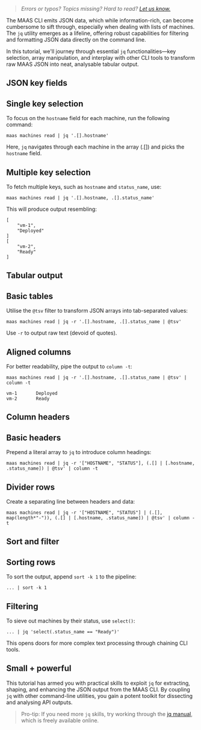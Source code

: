 > *Errors or typos? Topics missing? Hard to read? <a href="https://docs.google.com/forms/d/e/1FAIpQLScIt3ffetkaKW3gDv6FDk7CfUTNYP_HGmqQotSTtj2htKkVBw/viewform?usp=pp_url&entry.1739714854=https://maas.io/docs/get-fancy-cli-output" target = "_blank">Let us know.</a>*

The MAAS CLI emits JSON data, which while information-rich, can become cumbersome to sift through, especially when dealing with lists of machines. The `jq` utility emerges as a lifeline, offering robust capabilities for filtering and formatting JSON data directly on the command line.

In this tutorial, we'll journey through essential `jq` functionalities—key selection, array manipulation, and interplay with other CLI tools to transform raw MAAS JSON into neat, analysable tabular output.

## JSON key fields

## Single key selection

To focus on the `hostname` field for each machine, run the following command:

```nohighlight
maas machines read | jq '.[].hostname'
```
Here, `jq` navigates through each machine in the array (.[]) and picks the `hostname` field.

## Multiple key selection

To fetch multiple keys, such as `hostname` and `status_name`, use:

```nohighlight
maas machines read | jq '.[].hostname, .[].status_name'
```
This will produce output resembling:

```nohighlight
[
	"vm-1",
    "Deployed"
]
[
    "vm-2", 
    "Ready"
]
```

## Tabular output

## Basic tables

Utilise the `@tsv` filter to transform JSON arrays into tab-separated values:

```nohighlight
maas machines read | jq -r '.[].hostname, .[].status_name | @tsv'
```
	
Use `-r` to output raw text (devoid of quotes).

## Aligned columns

For better readability, pipe the output to `column -t`:

```nohighlight
maas machines read | jq -r '.[].hostname, .[].status_name | @tsv' | column -t
```

```nohighlight
vm-1       Deployed
vm-2       Ready
```

## Column headers

## Basic headers

Prepend a literal array to `jq` to introduce column headings:

```nohighligh
maas machines read | jq -r '["HOSTNAME", "STATUS"], (.[] | [.hostname, .status_name]) | @tsv' | column -t
```

## Divider rows

Create a separating line between headers and data:

```nohighlight
maas machines read | jq -r '["HOSTNAME", "STATUS"] | (.[], map(length*"-")), (.[] | [.hostname, .status_name]) | @tsv' | column -t
```

## Sort and filter

## Sorting rows

To sort the output, append `sort -k 1` to the pipeline:

```nohighlight
... | sort -k 1 
```

## Filtering

To sieve out machines by their status, use `select()`:

```nohighlight
... | jq 'select(.status_name == "Ready")'
```

This opens doors for more complex text processing through chaining CLI tools.

## Small + powerful

This tutorial has armed you with practical skills to exploit `jq` for extracting, shaping, and enhancing the JSON output from the MAAS CLI. By coupling `jq` with other command-line utilities, you gain a potent toolkit for dissecting and analysing API outputs.

>Pro-tip: If you need more `jq` skills, try working through the [jq manual](https://jqlang.github.io/jq/manual/), which is freely available online.
